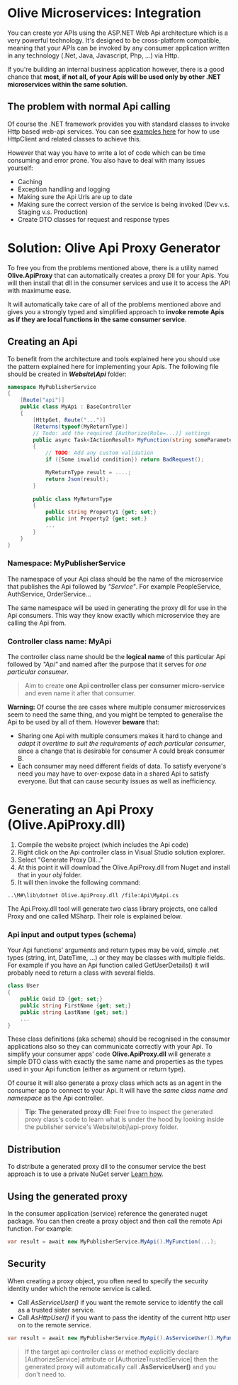 # Olive Microservices: Integration
You can create yor APIs using the ASP.NET Web Api architecture which is a very powerful technology.
It's designed to be cross-platform compatible, meaning that your APIs can be invoked by any consumer application written in any technology (.Net, Java, Javascript, Php, ...) via Http.

If you're building an internal business application however, there is a good chance that **most, if not all, of your Apis will be used only by other .NET microservices within the same solution**.

## The problem with normal Api calling
Of course the .NET framework provides you with standard classes to invoke Http based web-api services.
You can see [examples here](https://docs.microsoft.com/en-us/aspnet/web-api/overview/advanced/calling-a-web-api-from-a-net-client) for how to use HttpClient and related classes to achieve this.

However that way you have to write a lot of code which can be time consuming and error prone. You also have to deal with many issues yourself:
- Caching 
- Exception handling and logging
- Making sure the Api Urls are up to date
- Making sure the correct version of the service is being invoked (Dev v.s. Staging v.s. Production)
- Create DTO classes for request and response types

# Solution: Olive Api Proxy Generator
To free you from the problems mentioned above, there is a utility named **Olive.ApiProxy** that can automatically creates a proxy Dll for your Apis. You will then install that dll in the consumer services and use it to access the API with maximume ease. 

It will automatically take care of all of the problems mentioned above and gives you a strongly typed and simplified approach to **invoke remote Apis as if they are local functions in the same consumer service**.

## Creating an Api
To benefit from the architecture and tools explained here you should use the pattern explained here for implementing your Apis.
The following file should be created in ***Website\Api*** folder:

```csharp
namespace MyPublisherService
{
    [Route("api")]
    public class MyApi : BaseController
    {
        [HttpGet, Route("...")]
        [Returns(typeof(MyReturnType)]
        // Todo: add the required [Authorize(Role=...)] settings
        public async Task<IActionResult> MyFunction(string someParameter1, stringsomeParameter2)
        {
            // TODO: Add any custom validation
            if ({Some invalid condition}) return BadRequest();

            MyReturnType result = ....;
            return Json(result);
        }
        
        public class MyReturnType
        {
            public string Property1 {get; set;}
            public int Property2 {get; set;}
            ...
        }
    }
}
```
### Namespace: MyPublisherService
The namespace of your Api class should be the name of the microservice that publishes the Api followed by *"Service"*. For example PeopleService, AuthService, OrderService...

The same namespace will be used in generating the proxy dll for use in the Api consumers. This way they know exactly which microservice they are calling the Api from.

### Controller class name: MyApi
The controller class name should be the **logical name** of this particular Api followed by *"Api"* and named after the purpose that it serves for *one particular consumer*.

> Aim to create **one Api controller class per consumer micro-service** and even name it after that consumer.

**Warning:** Of course the are cases where multiple consumer microservices seem to need the same thing, and you might be tempted to generalise the Api to be used by all of them. However **beware** that: 
- Sharing one Api with multiple consumers makes it hard to change and *adapt it overtime to suit the requirements of each particular consumer*, since a change that is desirable for consumer A could break consumer B. 
- Each consumer may need different fields of data. To satisfy everyone's need you may have to over-expose data in a shared Api to satisfy everyone. But that can cause security issues as well as inefficiency.

# Generating an Api Proxy (Olive.ApiProxy.dll)
1. Compile the website project (which includes the Api code)
2. Right click on the Api controller class in Visual Studio solution explorer.
3. Select "Generate Proxy Dll..."
4. At this point it will download the Olive.ApiProxy.dll from Nuget and install that in your *obj* folder.
5. It will then invoke the following command:
```
..\M#\lib\dotnet Olive.ApiProxy.dll /file:Api\MyApi.cs
```
The Api.Proxy.dll tool will generate two class library projects, one called Proxy and one called MSharp. Their role is explained below.

### Api input and output types (schema)
Your Api functions' arguments and return types may be void, simple .net types (string, int, DateTime, ...) or they may be classes with multiple fields. For example if you have an Api function called GetUserDetails() it will probably need to return a class with several fields.
```csharp
class User
{
    public Guid ID {get; set;}
    public string FirstName {get; set;}
    public string LastName {get; set;}
    ...
}
```
These class definitions (aka schema) should be recognised in the consumer applications also so they can communicate correctly with your Api. To simplify your consumer apps' code **Olive.ApiProxy.dll** will generate a simple DTO class with exactly the same name and properties as the types used in your Api function (either as argument or return type).

Of course it will also generate a proxy class which acts as an agent in the consumer app to connect to your Api. It will have the *same class name and namespace* as the Api controller.
  
> **Tip: The generated proxy dll:** Feel free to inspect the generated proxy class's code to learn what is under the hood by looking inside the publisher service's Website\obj\api-proxy folder. 

## Distribution 
To distribute a generated proxy dll to the consumer service the best approach is to use a private NuGet server [Learn how](PrivateNuget.md).

## Using the generated proxy
In the consumer application (service) reference the generated nuget package.
You can then create a proxy object and then call the remote Api function. For example:
```csharp
var result = await new MyPublisherService.MyApi().MyFunction(...);
```

## Security
When creating a proxy object, you often need to specify the security identity under which the remote service is called.
- Call *AsServiceUser()* if you want the remote service to identify the call as a trusted sister service.
- Call *AsHttpUser()* if you want to pass the identity of the current http user on to the remote service.

```csharp
var result = await new MyPublisherService.MyApi().AsServiceUser().MyFunction(...);
```

> If the target api controller class or method explicitly declare [AuthorizeService] attribute or [AuthorizeTrustedService] then the generated proxy will automatically call **.AsServiceUser()** and you don't need to.


